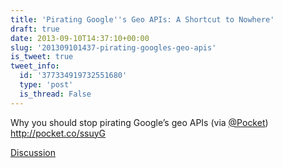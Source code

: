 ```yaml
---
title: 'Pirating Google''s Geo APIs: A Shortcut to Nowhere'
draft: true
date: 2013-09-10T14:37:10+00:00
slug: '201309101437-pirating-googles-geo-apis'
is_tweet: true
tweet_info:
  id: '377334919732551680'
  type: 'post'
  is_thread: False
---
```




Why you should stop pirating Google’s geo APIs (via [@Pocket](https://x.com/Pocket)) <http://pocket.co/ssuyG>

[Discussion](https://x.com/sytelus/status/377334919732551680)
